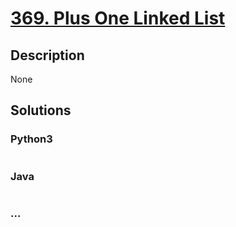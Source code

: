 # [369. Plus One Linked List](https://leetcode.com/problems/plus-one-linked-list)

## Description
None


## Solutions


### Python3

```python

```

### Java

```java

```

### ...
```

```
